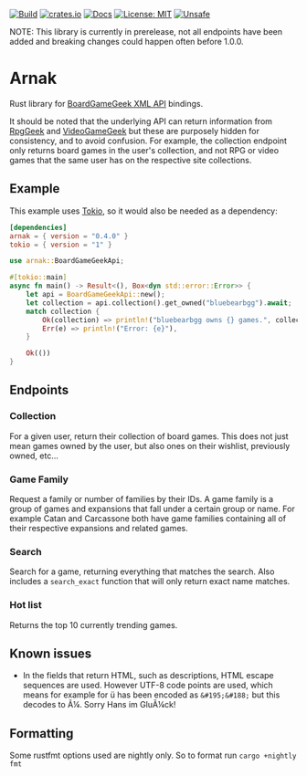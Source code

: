 [![Build](https://img.shields.io/github/actions/workflow/status/MatthewThompson/arnak/ci.yml?branch=main)](https://docs.rs/arnak)
[![crates.io](https://img.shields.io/crates/v/arnak.svg)](https://crates.io/crates/arnak)
[![Docs](https://img.shields.io/badge/docs-online-informational)](https://docs.rs/arnak)
[![License: MIT](https://img.shields.io/badge/license-MIT-yellow.svg)](https://opensource.org/licenses/MIT)
[![Unsafe](https://img.shields.io/badge/unsafe-forbidden-green.svg)](https://github.com/rust-secure-code/safety-dance)

NOTE: This library is currently in prerelease, not all endpoints have been added and breaking changes could happen often before 1.0.0.

# Arnak
Rust library for [BoardGameGeek XML API](https://boardgamegeek.com/wiki/page/BGG_XML_API2) bindings.

It should be noted that the underlying API can return information from [RpgGeek](https://rpggeek.com) and [VideoGameGeek](https://videogamegeek.com) but these are purposely hidden
for consistency, and to avoid confusion. For example, the collection endpoint only returns board games in the user's collection, and not RPG or video games that the same user has
on the respective site collections.

## Example

This example uses [Tokio](https://tokio.rs), so it would also be needed as a dependency:
```toml
[dependencies]
arnak = { version = "0.4.0" }
tokio = { version = "1" }
```

```rust
use arnak::BoardGameGeekApi;

#[tokio::main]
async fn main() -> Result<(), Box<dyn std::error::Error>> {
    let api = BoardGameGeekApi::new();
    let collection = api.collection().get_owned("bluebearbgg").await;
    match collection {
        Ok(collection) => println!("bluebearbgg owns {} games.", collection.items.len()),
        Err(e) => println!("Error: {e}"),
    }

    Ok(())
}
```

## Endpoints

### Collection

For a given user, return their collection of board games. This does not just mean games owned by the user, but also ones on their wishlist,
previously owned, etc...

### Game Family

Request a family or number of families by their IDs. A game family is a group of games and expansions that fall under a certain group or name. For example Catan and Carcassone both have game families containing all of their respective expansions and related games.

### Search

Search for a game, returning everything that matches the search. Also includes a `search_exact` function that will only return exact name matches.

### Hot list

Returns the top 10 currently trending games.

## Known issues

- In the fields that return HTML, such as descriptions, HTML escape sequences are used. However UTF-8 code points are used, which means for example for ü has been encoded as `&#195;&#188;` but this decodes to Ã¼. Sorry Hans im GluÃ¼ck!

## Formatting

Some rustfmt options used are nightly only. So to format run `cargo +nightly fmt`
